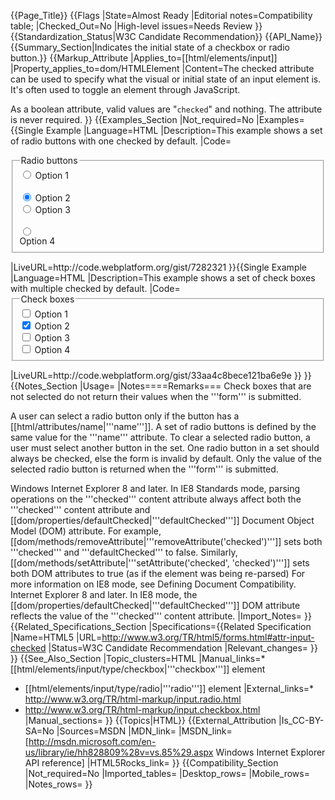 {{Page_Title}}
{{Flags
|State=Almost Ready
|Editorial notes=Compatibility table;
|Checked_Out=No
|High-level issues=Needs Review
}}
{{Standardization_Status|W3C Candidate Recommendation}}
{{API_Name}}
{{Summary_Section|Indicates the initial state of a checkbox or radio button.}}
{{Markup_Attribute
|Applies_to=[[html/elements/input]]
|Property_applies_to=dom/HTMLElement
|Content=The checked attribute can be used to specify what the visual or initial state of an input element is. It's often used to toggle an element through JavaScript.

As a boolean attribute, valid values are "<code>checked</code>" and nothing. The attribute is never required.
}}
{{Examples_Section
|Not_required=No
|Examples={{Single Example
|Language=HTML
|Description=This example shows a set of radio buttons with one checked by default.
|Code=<form>
	<fieldset>
		<legend>Radio buttons</legend>
		<input type="radio" name="rad" id="rad1" value="Option 1">
		<label for="rad1">Option 1</label><br>		
		<input type="radio" name="rad" id="rad2" value="Option 2" checked>
		<label for="rad2">Option 2</label><br>
		<input type="radio" name="rad" id="rad3" value="Option 3">
		<label for="rad3">Option 3</label><br>	
		<input type="radio" name="rad" id="rad4" value="Option 4">		
		<label for="rad4">Option 4</label>		
	</fieldset>
</form>
|LiveURL=http://code.webplatform.org/gist/7282321
}}{{Single Example
|Language=HTML
|Description=This example shows a set of check boxes with multiple checked by default.
|Code=<form>
	<fieldset>
		<legend>Check boxes</legend>
		<input type="checkbox" name="check1" id="check1" value="Option 1">
		<label for="check1">Option 1</label><br>		
		<input type="checkbox" name="check2" id="check2" checked value="Option 2">
		<label for="check2">Option 2</label><br>
		<input type="checkbox" name="check3" id="check3" value="Option 3">
		<label for="check3">Option 3</label><br>	
		<input type="checkbox" name="check4" id="check4" value="Option 4">		
		<label for="check4">Option 4</label>		
	</fieldset>
</form>
|LiveURL=http://code.webplatform.org/gist/33aa4c8bece121ba6e9e
}}
}}
{{Notes_Section
|Usage=
|Notes====Remarks===
Check boxes that are not selected do not return their values when the '''form''' is submitted.

A user can select a radio button only if the button has a [[html/attributes/name|'''name''']]. A set of radio buttons is defined by the same value for the '''name''' attribute. To clear a selected radio button, a user must select another button in the set. One radio button in a set should always be checked, else the form is invalid by default. Only the value of the selected radio button is returned when the '''form''' is submitted.

Windows Internet Explorer 8 and later. In IE8 Standards mode, parsing operations on the '''checked''' content attribute always affect both the '''checked''' content attribute and [[dom/properties/defaultChecked|'''defaultChecked''']] Document Object Model (DOM) attribute. For example, [[dom/methods/removeAttribute|'''removeAttribute('checked')''']] sets both '''checked''' and '''defaultChecked''' to false. Similarly, [[dom/methods/setAttribute|'''setAttribute('checked', 'checked')''']] sets both DOM attributes to true (as if the element was being re-parsed)  For more information on IE8 mode, see Defining Document Compatibility.
Internet Explorer 8 and later. In IE8 mode, the [[dom/properties/defaultChecked|'''defaultChecked''']] DOM attribute reflects the value of the '''checked''' content attribute.
|Import_Notes=
}}
{{Related_Specifications_Section
|Specifications={{Related Specification
|Name=HTML5
|URL=http://www.w3.org/TR/html5/forms.html#attr-input-checked
|Status=W3C Candidate Recommendation
|Relevant_changes=
}}
}}
{{See_Also_Section
|Topic_clusters=HTML
|Manual_links=* [[html/elements/input/type/checkbox|'''checkbox''']] element
* [[html/elements/input/type/radio|'''radio''']] element
|External_links=* http://www.w3.org/TR/html-markup/input.radio.html
* http://www.w3.org/TR/html-markup/input.checkbox.html
|Manual_sections=
}}
{{Topics|HTML}}
{{External_Attribution
|Is_CC-BY-SA=No
|Sources=MSDN
|MDN_link=
|MSDN_link=[http://msdn.microsoft.com/en-us/library/ie/hh828809%28v=vs.85%29.aspx Windows Internet Explorer API reference]
|HTML5Rocks_link=
}}
{{Compatibility_Section
|Not_required=No
|Imported_tables=
|Desktop_rows=
|Mobile_rows=
|Notes_rows=
}}